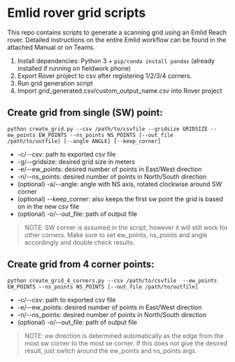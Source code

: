 # Emlid rover grid scripts

This repo contains scripts to generate a scanning grid using an Emlid Reach rover.
Detailed instructions on the entire Emlid workflow can be found in the attached Manual or on Teams.

1. Install dependencies: Python 3 + ``` pip/conda install pandas ``` (already installed if running on fieldwork phone)
2. Export Rover project to csv after registering 1/2/3/4 corners.
3. Run grid generation script
4. Import grid_generated.csv/custom_output_name.csv into Rover project

## Create grid from single (SW) point:

```
python create_grid.py --csv /path/to/csvfile --gridsize GRIDSIZE --ew_points EW_POINTS --ns_points NS_POINTS [--out_file /path/to/outfile] [--angle ANGLE] [--keep_corner] 
```

- -c/--csv: path to exported csv file
- -g/--gridsize: desired grid size in meters
- -e/--ew_points: desired number of points in East/West direction
- -n/--ns_points: desired number of points in North/South direction
- (optional) -a/--angle: angle with NS axis, rotated clockwise around SW corner 
- (optional) --keep_corner: also keeps the first sw point the grid is based on in the new csv file
- (optional) -o/--out_file: path of output file

> NOTE: SW corner is assumed in the script, however it will still work for other corners. Make sure to set ew_points, ns_points and angle accordingly and double check results.


## Create grid from 4 corner points:

```
python create_grid_4_corners.py --csv /path/to/csvfile  --ew_points EW_POINTS --ns_points NS_POINTS [--out_file /path/to/outfile]
```

- -c/--csv: path to exported csv file
- -e/--ew_points: desired number of points in East/West direction
- -n/--ns_points: desired number of points in North/South direction
- (optional) -o/--out_file: path of output file

> NOTE: ew direction is determined automatically as the edge from the most sw corner to the most se corner. If this does not give the desired result, just switch around the ew_points and ns_points args.

